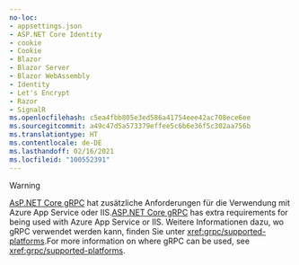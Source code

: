 ```yaml
---
no-loc:
- appsettings.json
- ASP.NET Core Identity
- cookie
- Cookie
- Blazor
- Blazor Server
- Blazor WebAssembly
- Identity
- Let's Encrypt
- Razor
- SignalR
ms.openlocfilehash: c5ea4fbb805e3ed586a41754eee42ac708ece6ee
ms.sourcegitcommit: a49c47d5a573379effee5c6b6e36f5c302aa756b
ms.translationtype: HT
ms.contentlocale: de-DE
ms.lasthandoff: 02/16/2021
ms.locfileid: "100552391"
---
```

> [!WARNING]
> <span data-ttu-id="ef937-101">[AsP.NET Core gRPC](xref:grpc/index) hat zusätzliche Anforderungen für die Verwendung mit Azure App Service oder IIS.</span><span class="sxs-lookup"><span data-stu-id="ef937-101">[ASP.NET Core gRPC](xref:grpc/index) has extra requirements for being used with Azure App Service or IIS.</span></span> <span data-ttu-id="ef937-102">Weitere Informationen dazu, wo gRPC verwendet werden kann, finden Sie unter <xref:grpc/supported-platforms>.</span><span class="sxs-lookup"><span data-stu-id="ef937-102">For more information on where gRPC can be used, see <xref:grpc/supported-platforms>.</span></span>
